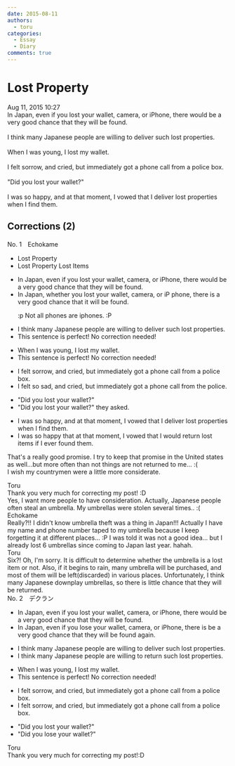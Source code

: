 ```yaml
---
date: 2015-08-11
authors:
  - toru
categories:
  - Essay
  - Diary
comments: true
---
```


#  Lost Property
<div class="date">Aug 11, 2015 10:27</div>
<div id="post"><div id="body_show_ori">
In Japan, even if you lost your wallet, camera, or iPhone, there would be a very good chance that they will be found.<br/><br/>I think many Japanese people are willing to deliver such lost properties.<br/><br/>When I was young, I lost my wallet.<br/><br/>I felt sorrow, and cried, but immediately got a phone call from a police box.<br/><br/>"Did you lost your wallet?"<br/><br/>I was so happy, and at that moment, I vowed that I deliver lost properties when I find them.
</div></div>

<!-- more -->


## Corrections (2)
<div id="block"><div class="first_name"> No. 1　<span class="just_name">Echokame</span></div><div id="block2">
<ul class="correction_field">
<li class="incorrect"> Lost Property</li>
<li class="corrected correct">
 Lost Property <span class="f_blue">Lost Items</span>
</li>
</ul>
<ul class="correction_field">
<li class="incorrect">In Japan, even if you lost your wallet, camera, or iPhone, there would be a very good chance that they will be found.</li>
<li class="corrected correct">
In Japan, <span class="f_red">whether</span> you lost your wallet, camera, or <span class="f_red"><span class="sline">iP</span></span> <span class="f_red">ph</span>one, there <span class="f_red">is </span>a very good chance that <span class="f_red">it</span> will be found.
<p class="correction_comment">:p Not all phones are iphones. :P</p>
</li>
</ul>
<ul class="correction_field">
<li class="incorrect">I think many Japanese people are willing to deliver such lost properties.</li>
<li class="corrected perfect">This sentence is perfect! No correction needed!</li>
</ul>
<ul class="correction_field">
<li class="incorrect">When I was young, I lost my wallet.</li>
<li class="corrected perfect">This sentence is perfect! No correction needed!</li>
</ul>
<ul class="correction_field">
<li class="incorrect">I felt sorrow, and cried, but immediately got a phone call from a police box.</li>
<li class="corrected correct">
I felt <span class="f_red">so sad</span>, and cried, but immediately got a phone call from <span class="f_red">the police</span>.
</li>
</ul>
<ul class="correction_field">
<li class="incorrect">"Did you lost your wallet?"</li>
<li class="corrected correct">
"Did you lost your wallet?" <span class="f_red">they asked.</span>
</li>
</ul>
<ul class="correction_field">
<li class="incorrect">I was so happy, and at that moment, I vowed that I deliver lost properties when I find them.</li>
<li class="corrected correct">
I was so happy that <span class="f_red">at that </span>moment, I vowed that I <span class="f_red">would return</span> lost <span class="f_red">items</span> <span class="f_red">if</span> I <span class="f_red">ever found </span>them.
</li>
</ul>
<p class="comment_small">
 That's a really good promise. I try to keep that promise in the United states as well...but more often than not things are not returned to me... :(
 <br/>
 I wish my countrymen were a little more considerate.
</p>

</div><div class="name"><span class="just_name">Toru</span><br>
Thank you very much for correcting my post! :D<br/>Yes, I want more people to have consideration. Actually, Japanese people often steal an umbrella. My umbrellas were stolen several times.. :(
</div>
<div class="name"><span class="just_name">Echokame</span><br>
Really?!! I didn't know umbrella theft was a thing in Japan!!! Actually I have my name and phone number taped to my umbrella because I keep forgetting it at different places... :P I was told it was not a good idea... but I already lost 6 umbrellas since coming to Japan last year. hahah.
</div>
<div class="name"><span class="just_name">Toru</span><br>
Six?! Oh, I'm sorry. It is difficult to determine whether the umbrella is a lost item or not. Also, if it begins to rain, many umbrella will be purchased, and most of them will be left(discarded) in various places. Unfortunately, I think many Japanese downplay umbrellas, so there is little chance that they will be returned.
</div>
</div>
<div id="block"><div class="first_name"> No. 2　<span class="just_name">デクラン</span></div><div id="block2">
<ul class="correction_field">
<li class="incorrect">In Japan, even if you lost your wallet, camera, or iPhone, there would be a very good chance that they will be found.</li>
<li class="corrected correct">
In Japan, even if you <span class="f_red">lose</span> your wallet, camera, or iPhone, there <span class="f_red">is</span> be a very good chance that they will be found <span class="f_red">again</span>.
</li>
</ul>
<ul class="correction_field">
<li class="incorrect">I think many Japanese people are willing to deliver such lost properties.</li>
<li class="corrected correct">
I think many Japanese people are willing to <span class="f_red">return</span> such lost properties.
</li>
</ul>
<ul class="correction_field">
<li class="incorrect">When I was young, I lost my wallet.</li>
<li class="corrected perfect">This sentence is perfect! No correction needed!</li>
</ul>
<ul class="correction_field">
<li class="incorrect">I felt sorrow, and cried, but immediately got a phone call from a police box.</li>
<li class="corrected correct">
I felt sorrow, and cried, but immediately got a phone call from a police box.
</li>
</ul>
<ul class="correction_field">
<li class="incorrect">"Did you lost your wallet?"</li>
<li class="corrected correct">
"Did you <span class="f_red">lose</span> your wallet?"
</li>
</ul>
</div><div class="name"><span class="just_name">Toru</span><br>
Thank you very much for correcting my post!:D
</div>
</div>
